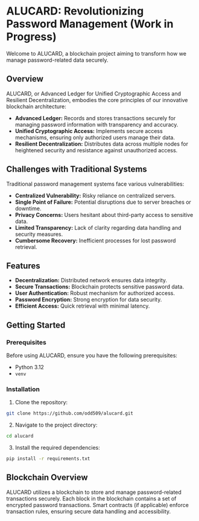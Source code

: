 # ALUCARD: Revolutionizing Password Management (Work in Progress)

Welcome to ALUCARD, a  blockchain project aiming to transform how we manage password-related data securely.

## Overview

ALUCARD, or Advanced Ledger for Unified Cryptographic Access and Resilient Decentralization, embodies the core principles of our innovative blockchain architecture:

- **Advanced Ledger:** Records and stores transactions securely for managing password information with transparency and accuracy.
- **Unified Cryptographic Access:** Implements secure access mechanisms, ensuring only authorized users manage their data.
- **Resilient Decentralization:** Distributes data across multiple nodes for heightened security and resistance against unauthorized access.

## Challenges with Traditional Systems

Traditional password management systems face various vulnerabilities:

- **Centralized Vulnerability:** Risky reliance on centralized servers.
- **Single Point of Failure:** Potential disruptions due to server breaches or downtime.
- **Privacy Concerns:** Users hesitant about third-party access to sensitive data.
- **Limited Transparency:** Lack of clarity regarding data handling and security measures.
- **Cumbersome Recovery:** Inefficient processes for lost password retrieval.

## Features

- **Decentralization:** Distributed network ensures data integrity.
- **Secure Transactions:** Blockchain protects sensitive password data.
- **User Authentication:** Robust mechanism for authorized access.
- **Password Encryption:** Strong encryption for data security.
- **Efficient Access:** Quick retrieval with minimal latency.
## Getting Started
### Prerequisites
Before using ALUCARD, ensure you have the following prerequisites:

- Python 3.12
- `venv`
### Installation
1. Clone the repository:
```bash
git clone https://github.com/odd509/alucard.git
```
2. Navigate to the project directory:
```bash
cd alucard
```

3. Install the required dependencies:
```bash
pip install -r requirements.txt
```

## Blockchain Overview
ALUCARD utilizes a blockchain to store and manage password-related transactions securely. Each block in the blockchain contains a set of encrypted password transactions. Smart contracts (if applicable) enforce transaction rules, ensuring secure data handling and accessibility.
